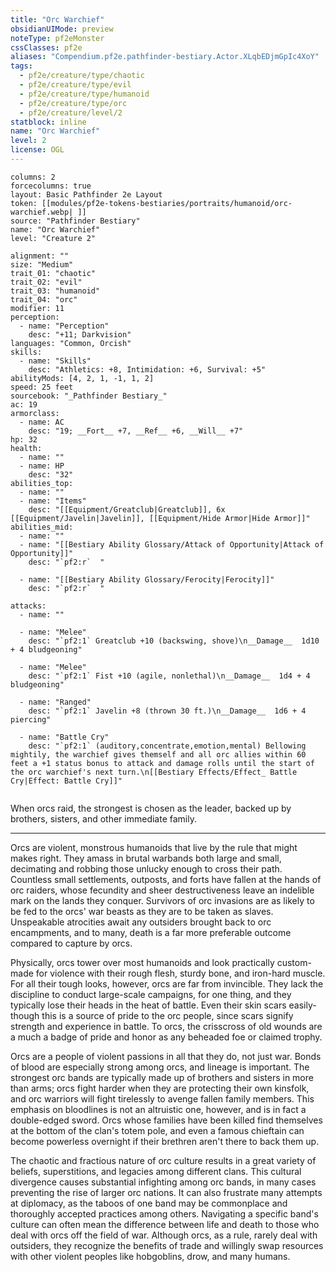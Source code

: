 ```yaml
---
title: "Orc Warchief"
obsidianUIMode: preview
noteType: pf2eMonster
cssClasses: pf2e
aliases: "Compendium.pf2e.pathfinder-bestiary.Actor.XLqbEDjmGpIc4XoY" 
tags:
  - pf2e/creature/type/chaotic
  - pf2e/creature/type/evil
  - pf2e/creature/type/humanoid
  - pf2e/creature/type/orc
  - pf2e/creature/level/2
statblock: inline
name: "Orc Warchief"
level: 2
license: OGL
---
```


```statblock
columns: 2
forcecolumns: true
layout: Basic Pathfinder 2e Layout
token: [[modules/pf2e-tokens-bestiaries/portraits/humanoid/orc-warchief.webp| ]]
source: "Pathfinder Bestiary"
name: "Orc Warchief"
level: "Creature 2"

alignment: ""
size: "Medium"
trait_01: "chaotic"
trait_02: "evil"
trait_03: "humanoid"
trait_04: "orc"
modifier: 11
perception:
  - name: "Perception"
    desc: "+11; Darkvision"
languages: "Common, Orcish"
skills:
  - name: "Skills"
    desc: "Athletics: +8, Intimidation: +6, Survival: +5"
abilityMods: [4, 2, 1, -1, 1, 2]
speed: 25 feet
sourcebook: "_Pathfinder Bestiary_"
ac: 19
armorclass:
  - name: AC
    desc: "19; __Fort__ +7, __Ref__ +6, __Will__ +7"
hp: 32
health:
  - name: ""
  - name: HP
    desc: "32"
abilities_top:
  - name: ""
  - name: "Items"
    desc: "[[Equipment/Greatclub|Greatclub]], 6x [[Equipment/Javelin|Javelin]], [[Equipment/Hide Armor|Hide Armor]]"
abilities_mid:
  - name: ""
  - name: "[[Bestiary Ability Glossary/Attack of Opportunity|Attack of Opportunity]]"
    desc: "`pf2:r`  "

  - name: "[[Bestiary Ability Glossary/Ferocity|Ferocity]]"
    desc: "`pf2:r`  "

attacks:
  - name: ""

  - name: "Melee"
    desc: "`pf2:1` Greatclub +10 (backswing, shove)\n__Damage__  1d10 + 4 bludgeoning"

  - name: "Melee"
    desc: "`pf2:1` Fist +10 (agile, nonlethal)\n__Damage__  1d4 + 4 bludgeoning"

  - name: "Ranged"
    desc: "`pf2:1` Javelin +8 (thrown 30 ft.)\n__Damage__  1d6 + 4 piercing"

  - name: "Battle Cry"
    desc: "`pf2:1` (auditory,concentrate,emotion,mental) Bellowing mightily, the warchief gives themself and all orc allies within 60 feet a +1 status bonus to attack and damage rolls until the start of the orc warchief's next turn.\n[[Bestiary Effects/Effect_ Battle Cry|Effect: Battle Cry]]"
 
```



When orcs raid, the strongest is chosen as the leader, backed up by brothers, sisters, and other immediate family.

* * *

Orcs are violent, monstrous humanoids that live by the rule that might makes right. They amass in brutal warbands both large and small, decimating and robbing those unlucky enough to cross their path. Countless small settlements, outposts, and forts have fallen at the hands of orc raiders, whose fecundity and sheer destructiveness leave an indelible mark on the lands they conquer. Survivors of orc invasions are as likely to be fed to the orcs' war beasts as they are to be taken as slaves. Unspeakable atrocities await any outsiders brought back to orc encampments, and to many, death is a far more preferable outcome compared to capture by orcs.

Physically, orcs tower over most humanoids and look practically custom-made for violence with their rough flesh, sturdy bone, and iron-hard muscle. For all their tough looks, however, orcs are far from invincible. They lack the discipline to conduct large-scale campaigns, for one thing, and they typically lose their heads in the heat of battle. Even their skin scars easily-though this is a source of pride to the orc people, since scars signify strength and experience in battle. To orcs, the crisscross of old wounds are a much a badge of pride and honor as any beheaded foe or claimed trophy.

Orcs are a people of violent passions in all that they do, not just war. Bonds of blood are especially strong among orcs, and lineage is important. The strongest orc bands are typically made up of brothers and sisters in more than arms; orcs fight harder when they are protecting their own kinsfolk, and orc warriors will fight tirelessly to avenge fallen family members. This emphasis on bloodlines is not an altruistic one, however, and is in fact a double-edged sword. Orcs whose families have been killed find themselves at the bottom of the clan's totem pole, and even a famous chieftain can become powerless overnight if their brethren aren't there to back them up.

The chaotic and fractious nature of orc culture results in a great variety of beliefs, superstitions, and legacies among different clans. This cultural divergence causes substantial infighting among orc bands, in many cases preventing the rise of larger orc nations. It can also frustrate many attempts at diplomacy, as the taboos of one band may be commonplace and thoroughly accepted practices among others. Navigating a specific band's culture can often mean the difference between life and death to those who deal with orcs off the field of war. Although orcs, as a rule, rarely deal with outsiders, they recognize the benefits of trade and willingly swap resources with other violent peoples like hobgoblins, drow, and many humans.
